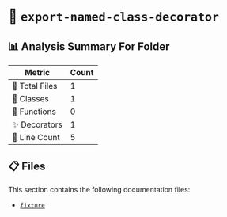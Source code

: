 # 📁 `export-named-class-decorator`

## 📊 Analysis Summary For Folder

| Metric | Count |
|--------|-------|
| 📁 Total Files | 1 |
| 🧱 Classes | 1 |
| 🔧 Functions | 0 |
| ✨ Decorators | 1 |
| 🔢 Line Count | 5 |


## 📋 Files

This section contains the following documentation files:

- [`fixture`](./fixture.md)